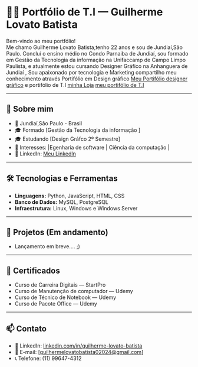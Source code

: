 # 👨‍💻 Portfólio de T.I — Guilherme Lovato Batista

Bem-vindo ao meu portfólio!  
Me chamo Guilherme Lovato Batista,tenho 22 anos e sou de Jundiaí,São Paulo. Concluí o ensino médio no Condo Parnaiba de Jundiaí,  sou formado em Gestão da Tecnologia da informação na Unifaccamp de Campo Limpo Paulista, e atualmente estou cursando Designer Gráfico na Anhanguera de Jundiaí , Sou apaixonado por tecnologia e Marketing compartilho meu conhecimento através Portifólio em Design gráfico  [Meu Portifólio designer gráfico](https://drive.google.com/file/d/1Zo6w9aWP0vRuc9ukLEj-1C3_CJ9HcZ6u/view) e portifólio de T.I [minha Loja](https://www.instagram.com/gl._.informatica?utm_source=ig_web_button_share_sheet&igsh=M2FhcG83eDRram1y) [meu portifólio de T.I](https://github.com/guilhermelovatobatista/guilhermelovatobatista)

---

## 🚀 Sobre mim
- 📍 Jundiaí,São Paulo - Brasil
- 🎓 Formado [Gestão da Tecnologia da informação ]
- 🎓 Estudando [Design Gráfco 2º Semestre]
- 💼 Interesses:  |Egenharia de software | Ciência da computação  | 
- 🔗 LinkedIn: [Meu LinkedIn](https://www.linkedin.com/in/guilherme-lovato-batista)

---

## 🛠️ Tecnologias e Ferramentas
- **Linguagens:** Python, JavaScript, HTML, CSS  
- **Banco de Dados:** MySQL, PostgreSQL  
- **Infraestrutura:** Linux, Windows e  Windows Server
 

---
## 📂 Projetos (Em andamento)
 - Lançamento em breve....
 ;)



---

## 📜 Certificados
- Curso de Carreira Digitais — StartPro
- Curso de Manutenção de computador — Udemy  
- Curso de Técnico de Notebook — Udemy  
- Curso de Pacote Office — Udemy 
---

## 📫 Contato
- 💼 LinkedIn: [linkedin.com/in/guilherme-lovato-batista](https://www.linkedin.com/in/guilherme-lovato-batista)  
- 📧 E-mail: [guilhermelovatobatista02024@gmail.com]  
- 📞 Telefone: (11) 99647-4312
